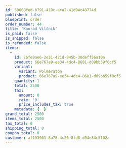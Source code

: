 ```yaml
---
id: 50608fed-b791-410c-aca2-41d94c48774d
published: false
blueprint: order
order_number: 44
title: 'Konrad Vilčnik'
is_paid: false
is_shipped: false
is_refunded: false
items:
  -
    id: 26fe9ae6-2e31-421d-945b-30deff56a10a
    product: 66e767a9-ee34-4dc4-8681-d09bb59f0cf5
    variant:
      variant: Polmaraton
      product: 66e767a9-ee34-4dc4-8681-d09bb59f0cf5
    quantity: 1
    total: 2500
    tax:
      amount: 0
      rate: '0'
      price_includes_tax: true
    metadata: {  }
grand_total: 2500
items_total: 2500
tax_total: 0
shipping_total: 0
coupon_total: 0
customer: af193901-8a78-4c20-8fd8-d94e84c5102a
---
```

